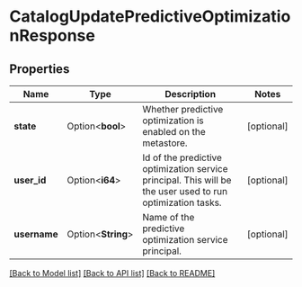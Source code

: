 # CatalogUpdatePredictiveOptimizationResponse

## Properties

Name | Type | Description | Notes
------------ | ------------- | ------------- | -------------
**state** | Option<**bool**> | Whether predictive optimization is enabled on the metastore. | [optional]
**user_id** | Option<**i64**> | Id of the predictive optimization service principal. This will be the user used to run optimization tasks. | [optional]
**username** | Option<**String**> | Name of the predictive optimization service principal. | [optional]

[[Back to Model list]](../README.md#documentation-for-models) [[Back to API list]](../README.md#documentation-for-api-endpoints) [[Back to README]](../README.md)



